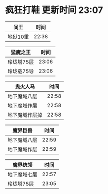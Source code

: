 # 疯狂打鞋 更新时间 23:07

| 间王   | 时间    |
|--------|-------|
| 地狱10重 | 22:38 |

| 猛魔之王   | 时间    |
|--------|-------|
| 玲珑塔75层 | 23:06 |
| 玲珑载75导 | 23:06 |

| 鬼火人马   | 时间    |
|--------|-------|
| 地下魔域八层 | 22:58 |
| 地下魔域作层 | 22:58 |
| 地下魔域作层掉 | 22:58 |

| 魔界巨兽   | 时间    |
|--------|-------|
| 地下魔域八层 | 22:59 |
| 地下魔域作层 | 22:59 |

| 魔界统领   | 时间    |
|--------|-------|
| 地下魔域七层 | 22:57 |
| 玲珑塔75层 | 23:05 |